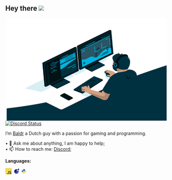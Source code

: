 <h2>Hey there <img src="https://media.giphy.com/media/hvRJCLFzcasrR4ia7z/giphy.gif" width="25px"></h2>
<img align="right" alt="GIF" src="https://github.com/Baldr-Dev/Baldr/blob/main/baldrcode.gif" width="500" height="320" max-width="500" max-height="320" />
<a href="https://discord.gg/PcbyHDZNZE" title=""><img alt="Discord Status" src="https://cdn.discordapp.com/attachments/866462389432352828/866602704025681920/ValixHosting.png"></a>


I’m <a href="https://github.com/Baldr-Dev">Baldr</a> a Dutch guy with a passion for gaming and programming.

• 💬 Ask me about anything, I am happy to help;<br>
• 📫 How to reach me: [Discord](https://discord.gg/PcbyHDZNZE);<br>

**Languages:**  

<code><img height="20" src="https://raw.githubusercontent.com/github/explore/80688e429a7d4ef2fca1e82350fe8e3517d3494d/topics/javascript/javascript.png"></code>
<code><img height="20" src="https://raw.githubusercontent.com/github/explore/80688e429a7d4ef2fca1e82350fe8e3517d3494d/topics/lua/lua.png"></code>
<code><img height="20" src="https://raw.githubusercontent.com/github/explore/80688e429a7d4ef2fca1e82350fe8e3517d3494d/topics/python/python.png"></code>

